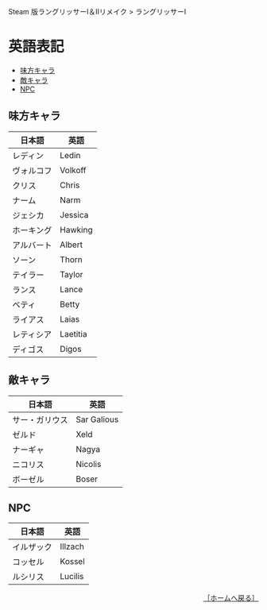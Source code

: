 Steam 版ラングリッサーⅠ＆Ⅱリメイク > ラングリッサーⅠ

# 英語表記

- [味方キャラ](#味方キャラ)
- [敵キャラ](#敵キャラ)
- [NPC](#NPC)

## 味方キャラ

|日本語|英語|
|---|---|
|レディン|Ledin|
|ヴォルコフ|Volkoff|
|クリス|Chris|
|ナーム|Narm|
|ジェシカ|Jessica|
|ホーキング|Hawking|
|アルバート|Albert|
|ソーン|Thorn|
|テイラー|Taylor|
|ランス|Lance|
|ベティ|Betty|
|ライアス|Laias|
|レティシア|Laetitia|
|ディゴス|Digos|

## 敵キャラ

|日本語|英語|
|---|---|
|サー・ガリウス|Sar Galious|
|ゼルド|Xeld|
|ナーギャ|Nagya|
|ニコリス|Nicolis|
|ボーゼル|Boser|

## NPC

|日本語|英語|
|---|---|
|イルザック|Illzach|
|コッセル|Kossel|
|ルシリス|Lucilis|

<div align="right">
  <a href="../README.md">［ホームへ戻る］</a>
</div>
